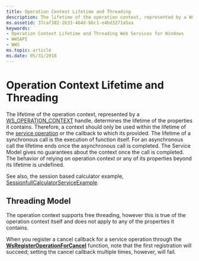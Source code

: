 ```yaml
---
title: Operation Context Lifetime and Threading
description: The lifetime of the operation context, represented by a WS\_OPERATION\_CONTEXT handle, determines the lifetime of the properties it contains.
ms.assetid: 37caf382-2b33-464d-b6c1-e4bd3271a5aa
keywords:
- Operation Context Lifetime and Threading Web Services for Windows
- WWSAPI
- WWS
ms.topic: article
ms.date: 05/31/2018
---
```


# Operation Context Lifetime and Threading

The lifetime of the operation context, represented by a [WS\_OPERATION\_CONTEXT](ws-operation-context.md) handle, determines the lifetime of the properties it contains. Therefore, a context should only be used within the lifetime of the [service operation](service-operation.md) or the callback to which its provided. The lifetime of a synchronous call is the execution of function itself. For an asynchronous call the lifetime ends once the asynchronous call is completed. The Service Model gives no guarantees about the context once the call is completed. The behavior of relying on operation context or any of its properties beyond its lifetime is undefined.


See also, the session based calculator example, [SessionfullCalculatorServiceExample](sessionfullcalculatorserviceexample.md).

## Threading Model

The operation context supports free threading, however this is true of the operation context itself and does not apply to any of the properties it contains.

When you register a cancel callback for a service operation through the [**WsRegisterOperationForCancel**](/windows/desktop/api/WebServices/nf-webservices-wsregisteroperationforcancel) function, note that the first registration will succeed; setting the cancel callback multiple times, however, will fail.

 

 




